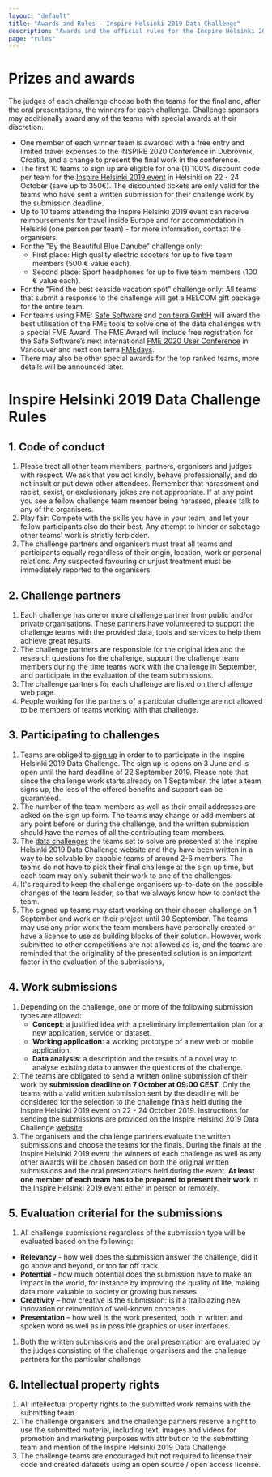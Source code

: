 ```yaml
---
layout: "default"
title: "Awards and Rules - Inspire Helsinki 2019 Data Challenge"
description: "Awards and the official rules for the Inspire Helsinki 2019 Data Challenge competition"
page: "rules"
---
```

# Prizes and awards
The judges of each challenge choose both the teams for the final and, after the oral presentations, the winners for each challenge. Challenge sponsors may additionally award any of the teams with special awards at their discretion.
* One member of each winner team is awarded with a free entry and limited travel expenses to the INSPIRE 2020 Conference in Dubrovnik, Croatia,
and a change to present the final work in the conference.
* The first 10 teams to sign up are eligible for one (1) 100% discount code per team for the
[Inspire Helsinki 2019 event](https://www.inspire-helsinki-2019.fi/) in Helsinki on 22 - 24 October (save up to 350€). The discounted tickets are only valid for the teams who have sent a written submission for their challenge work by the submission deadline.
* Up to 10 teams attending the Inspire Helsinki 2019 event can receive reimbursements for travel inside Europe and for accommodation in Helsinki (one person per team) - for more information, contact the organisers.
* For the "By the Beautiful Blue Danube" challenge only:
   * First place: High quality electric scooters for up to five team members (500 € value each).
   * Second place: Sport headphones for up to five team members (100 € value each).
* For the "Find the best seaside vacation spot" challenge only: All teams that submit a response to the challenge will get a HELCOM gift package for the entire team.
* For teams using FME: [Safe Software](https://www.safe.com/) and [con terra GmbH](https://conterra.de/) will award the best utilisation of the FME tools to solve one of the data challenges with a special FME Award. The FME Award will include free registration for the Safe Software’s next international [FME 2020 User Conference](https://www.safe.com/fmeuc/) in Vancouver and next con terra [FMEdays](https://www.con-terra.com/fmedays).
* There may also be other special awards for the top ranked teams, more details will be announced later.

# Inspire Helsinki 2019 Data Challenge Rules

## 1. Code of conduct
1. Please treat all other team members, partners, organisers and judges with respect.  We ask that you act kindly, behave professionally, and do not insult or put down other attendees.  Remember that harassment and racist, sexist, or exclusionary jokes are not appropriate. If at any point you see a fellow challenge team member being harassed, please talk to any of the organisers.
1. Play fair: Compete with the skills you have in your team, and let your fellow participants also do their best. Any attempt to hinder or sabotage other teams' work is strictly forbidden.
1. The challenge partners and organisers must treat all teams and participants equally regardless of their origin, location, work or personal relations. Any suspected favouring or unjust treatment must be immediately reported to the organisers.

## 2. Challenge partners
1. Each challenge has one or more challenge partner from public and/or private organisations. These partners have volunteered to support the challenge teams with the provided data, tools and services to help them achieve great results.
1. The challenge partners are responsible for the original idea and the research questions for the challenge, support the challenge team members during the time teams work with the challenge in September, and participate in the evaluation of the team submissions.
1. The challenge partners for each challenge are listed on the challenge web page.
1. People working for the partners of a particular challenge are not allowed to be members of teams working with that challenge.

## 3. Participating to challenges
1. Teams are obliged to [sign up](/signup.html) in order to to participate in the Inspire Helsinki 2019 Data Challenge. The sign up is opens on 3 June and is open until the hard deadline of 22 September 2019. Please note that since the challenge
work starts already on 1 September, the later a team signs up, the less of the offered benefits and support can be guaranteed.
1. The number of the team members as well as their email addresses are asked on the sign up form. The teams may change or add members at any point before or during the challenge, and the written submission should have the names of all the contributing team members.
1. The [data challenges](/.challenges.html) the teams set to solve are presented at the Inspire Helsinki 2019 Data Challenge website and they have been written in a way to be solvable by capable teams of around 2-6 members. The teams do not have to pick their final challenge at the sign up time, but each team may only submit their work to one of the challenges.
1. It's required to keep the challenge organisers up-to-date on the possible changes of the team leader, so that we always know how to contact the team.
1. The signed up teams may start working on their chosen challenge on 1 September and work on their project until 30 September. The teams may use any prior work the team members have personally created or have a license to use as building blocks of their solution. However, work submitted to other competitions are not allowed as-is, and the teams are reminded that the originality of the presented solution is an important factor in the evaluation of the submissions,

## 4. Work submissions
1. Depending on the challenge, one or more of the following submission types are allowed:
   * **Concept**: a justified idea with a preliminary implementation plan for a new application, service or dataset.
   * **Working application**: a working prototype of a new web or mobile application.
   * **Data analysis**: a description and the results of a novel way to analyse existing data to answer the questions of the challenge.
1. The teams are obligated to send a written online submission of their work by **submission deadline on 7 October at 09:00 CEST**. Only the teams with a valid written submission sent by the deadline will be considered for the selection to the challenge finals held during the Inspire Helsinki 2019 event on 22 - 24 October 2019. Instructions for sending the submissions are provided on the Inspire Helsinki 2019 Data Challenge [website](/submissions.html).
1. The organisers and the challenge partners evaluate the written submissions and choose the teams for the finals. During the finals at the Inspire Helsinki 2019 event the winners of each challenge as well as any other awards will be chosen based on both the original written submissions and the oral presentations held during the event. **At least one member of each team has to be prepared to present their work** in the Inspire Helsinki 2019 event either in person or remotely.

## 5. Evaluation criterial for the submissions
1. All challenge submissions regardless of the submission type will be evaluated based on the following:
* **Relevancy** - how well does the submission answer the challenge, did it go above and beyond, or too far off track.
* **Potential** - how much potential does the submission have to make an impact in the world, for instance by improving the quality of life, making data more valuable to society or growing businesses.
* **Creativity** – how creative is the submission: is it a trailblazing new innovation or reinvention of well-known concepts.
* **Presentation** – how well is the work presented, both in written and spoken word as well as in possible graphics or user interfaces.
1. Both the written submissions and the oral presentation are evaluated by the judges consisting of the challenge organisers and the challenge partners for the particular challenge.

## 6. Intellectual property rights
1. All intellectual property rights to the submitted work remains with the submitting team.
1. The challenge organisers and the challenge partners reserve a right to use the submitted material, including text, images and videos for promotion and marketing purposes with attribution to the submitting team and mention of the Inspire Helsinki 2019 Data Challenge.
1. The challenge teams are encouraged but not required to license their code and created datasets using an open source / open access license.
